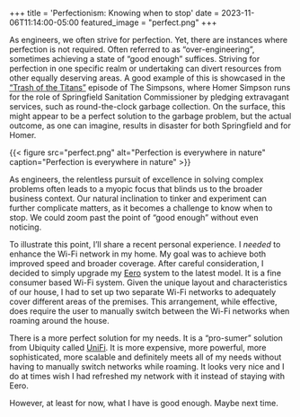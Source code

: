 +++
title = 'Perfectionism: Knowing when to stop'
date = 2023-11-06T11:14:00-05:00
featured_image = "perfect.png"
+++

As engineers, we often strive for perfection. Yet, there are instances where perfection is not required. Often referred to as “over-engineering”, sometimes achieving a state of “good enough” suffices. Striving for perfection in one specific realm or undertaking can divert resources from other equally deserving areas. A good example of this is showcased in the [“Trash of the Titans”](https://en.wikipedia.org/wiki/Trash_of_the_Titans) episode of The Simpsons, where Homer Simpson runs for the role of Springfield Sanitation Commissioner by pledging extravagant services, such as round-the-clock garbage collection. On the surface, this might appear to be a perfect solution to the garbage problem, but the actual outcome, as one can imagine, results in disaster for both Springfield and for Homer.

{{< figure src="perfect.png" alt="Perfection is everywhere in nature" caption="Perfection is everywhere in nature" >}}

As engineers, the relentless pursuit of excellence in solving complex problems often leads to a myopic focus that blinds us to the broader business context. Our natural inclination to tinker and experiment can further complicate matters, as it becomes a challenge to know when to stop. We could zoom past the point of “good enough” without even noticing.

To illustrate this point, I’ll share a recent personal experience. I *needed* to enhance the Wi-Fi network in my home. My goal was to achieve both improved speed and broader coverage. After careful consideration, I decided to simply upgrade my [Eero](https://eero.com/) system to the latest model. It is a fine consumer based Wi-Fi system. Given the unique layout and characteristics of our house, I had to set up two separate Wi-Fi networks to adequately cover different areas of the premises. This arrangement, while effective, does require the user to manually switch between the Wi-Fi networks when roaming around the house.

There is a more perfect solution for my needs. It is a “pro-sumer” solution from Ubiquity called [UniFi](https://ui.com/wifi). It is more expensive, more powerful, more sophisticated, more scalable and definitely meets all of my needs without having to manually switch networks while roaming. It looks very nice and I do at times wish I had refreshed my network with it instead of staying with Eero.

However, at least for now, what I have is good enough. Maybe next time.
